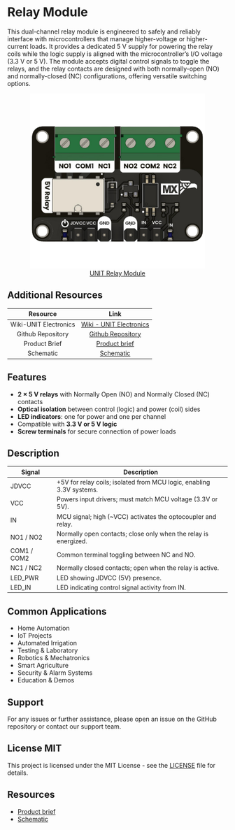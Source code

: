 # Relay Module

This dual-channel relay module is engineered to safely and reliably interface with microcontrollers that manage higher-voltage or higher-current loads. It provides a dedicated 5 V supply for powering the relay coils while the logic supply is aligned with the microcontroller’s I/O voltage (3.3 V or 5 V). The module accepts digital control signals to toggle the relays, and the relay contacts are designed with both normally-open (NO) and normally-closed (NC) configurations, offering versatile switching options.

<div align="center">
    <a href="#"><img src="hardware/resources/img/relay_module.png" width="400px"><br/> UNIT Relay Module</a>
</div>

## Additional Resources

<div align="center">

| Resource              | Link                                                                                                                        |
|:---------------------:|:---------------------------------------------------------------------------------------------------------------------------:|
| Wiki-UNIT Electronics | [Wiki - UNIT Electronics](https://unit-electronics-mx.github.io/wiki_uelectronics/docs/Modules/relay/)                      |
| Github Repository     | [Github Repository](https://github.com/UNIT-Electronics-MX/unit_relay_module_g6k_2g_y_tr_dc5)                               |
| Product Brief         | [Product brief](docs/unit_relay_module_g6k_2g_y_tr_dc5_product_brief.pdf)                                                   |
| Schematic             | [Schematic](hardware/unit_sch_v_0_0_1ue0082_modulo_rele_g6k_.pdf)                                                           |

</div>

## **Features**
- **2 × 5 V relays** with Normally Open (NO) and Normally Closed (NC) contacts  
- **Optical isolation** between control (logic) and power (coil) sides  
- **LED indicators**: one for power and one per channel  
- Compatible with **3.3 V or 5 V logic**  
- **Screw terminals** for secure connection of power loads    


## **Description** 

<div align="center">

| Signal         | Description                                                                  |
|----------------|------------------------------------------------------------------------------|
| JDVCC          | +5V for relay coils; isolated from MCU logic, enabling 3.3V systems.         |
| VCC            | Powers input drivers; must match MCU voltage (3.3V or 5V).                   |
| IN             | MCU signal; high (~VCC) activates the optocoupler and relay.                 |
| NO1 / NO2      | Normally open contacts; close only when the relay is energized.              |
| COM1 / COM2    | Common terminal toggling between NC and NO.                                |
| NC1 / NC2      | Normally closed contacts; open when the relay is active.                     |
| LED_PWR        | LED showing JDVCC (5V) presence.                                               |
| LED_IN         | LED indicating control signal activity from IN.                            |

</div>



## Common Applications

- Home Automation
- IoT Projects
- Automated Irrigation
- Testing & Laboratory
- Robotics & Mechatronics
- Smart Agriculture
- Security & Alarm Systems
- Education & Demos


## Support
For any issues or further assistance, please open an issue on the GitHub repository or contact our support team.


## License MIT
This project is licensed under the MIT License - see the [LICENSE](LICENSE) file for details.

## Resources
- [Product brief](docs/unit_relay_module_g6k_2g_y_tr_dc5_product_brief.pdf)
- [Schematic](hardware/unit_sch_v_0_0_1ue0082_modulo_rele_g6k_.pdf)



